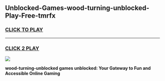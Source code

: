 
## Unblocked-Games-wood-turning-unblocked-Play-Free-tmrfx
<h3>
<a href="https://premium76.site?title=wood-turning-unblocked&ref=20M">CLICK TO PLAY</a></h3>
<hr>

<h3>
<a href="https://premium76.site?title=wood-turning-unblocked&ref=20M">CLICK 2 PLAY</a>
  
</h3>

<a href="https://premium76.site?title=wood-turning-unblocked&ref=19M"><img src="https://clearcache.store/games.png"></a>


**wood-turning-unblocked games unblocked: Your Gateway to Fun and Accessible Online Gaming**
